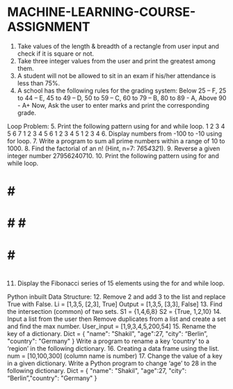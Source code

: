 # MACHINE-LEARNING-COURSE-ASSIGNMENT
1. Take values of the length & breadth of a rectangle from user input and check if it is square or not.
2. Take three integer values from the user and print the greatest among them.
3. A student will not be allowed to sit in an exam if his/her attendance is less than 75%.
4. A school has the following rules for the grading system:
Below 25 – F, 25 to 44 – E, 45 to 49 – D, 50 to 59 – C, 60 to 79 – B, 80 to 89 - A, Above 90 - A+
Now, Ask the user to enter marks and print the corresponding grade.

Loop Problem:
5. Print the following pattern using for and while loop.
1 2 3 4 5 6 7
1 2 3 4 5 6
1 2 3 4 5
1 2 3 4
6. Display numbers from -100 to -10 using for loop.
7. Write a program to sum all prime numbers within a range of 10 to 1000.
8. Find the factorial of an n! (Hint, n=7: 7*6*5*4*3*2*1).
9. Reverse a given integer number 27956240710.
10. Print the following pattern using for and while loop.
# # #
# # # #
# # #
# #
11. Display the Fibonacci series of 15 elements using the for and while loop.

Python inbuilt Data Structure:
12. Remove 2 and add 3 to the list and replace True with False.
Li = [1,3,5, [2,3], True]
Output = [1,3,5, [3,3], False]
13. Find the intersection (common) of two sets.
S1 = {1,4,6,8}
S2 = {True, 1,2,10}
14. Input a list from the user then Remove duplicates from a list and create a set and find the max
number. User_input = [1,9,3,4,5,200,54]
15. Rename the key of a dictionary.
Dict = { "name": "Shakil", "age":27, "city": “Berlin”, "country": "Germany" }
Write a program to rename a key ‘country’ to a ‘region’ in the following dictionary.
16. Creating a data frame using the list.
num = [10,100,300] (column name is number)
17. Change the value of a key in a given dictionary.
Write a Python program to change ‘age’ to 28 in the following dictionary.
Dict = { "name": "Shakil", "age":27, "city": “Berlin”,"country": "Germany" }
